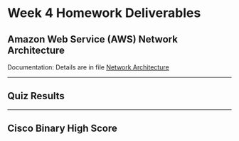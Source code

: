 # Week 4 Homework Deliverables

## Amazon Web Service (AWS) Network Architecture 

Documentation: Details are in file [Network Architecture](class07-hw04-aws-network.xlsx)

***

##  Quiz Results




***

## Cisco Binary High Score


